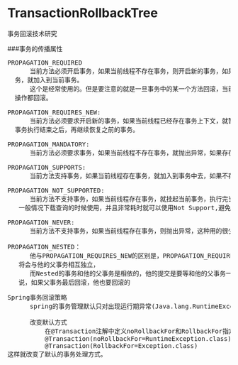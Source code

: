 # TransactionRollbackTree
事务回滚技术研究


###事务的传播属性
<pre>
PROPAGATION_REQUIRED
      当前方法必须开启事务，如果当前线程不存在事务，则开启新的事务，如果当前线程已经存在事
  务，就加入到当前事务。
      这个是经常使用的。但是要注意的就是一旦事务中的某一个方法回滚，当前事务上下文里所有的
  操作都回滚。

PROPAGATION_REQUIRES_NEW:
      当前方法必须要求开启新的事务，如果当前线程已经存在事务上下文，就暂停当前事务，等待新
  事务执行结束之后，再继续恢复之前的事务。

PROPAGATION_MANDATORY:
      当前方法必须要求事务，如果当前线程不存在事务，就抛出异常，如果存在，就加入事务里。

PROPAGATION_SUPPORTS:
      当前方法支持事务，如果当前线程存在事务，就加入到事务中去，如果不存在，不做任何操作。

PROPAGATION_NOT_SUPPORTED:
      当前方法不支持事务，如果当前线程存在事务，就挂起当前事务，执行完当前方法，恢复事务，
   一般情况下载查询的时候使用，并且非常耗时就可以使用Not Support,避免事务时间超长。

PROPAGATION_NEVER:
      当前方法不支持事务，如果当前线程存在事务，则抛出异常，这种用的很少。

PROPAGATION_NESTED：
      他与PROPAGATION_REQUIRES_NEW的区别是，PROPAGATION_REQUIRES_NEW另起一个事务，
   将会与他的父事务相互独立，
      而Nested的事务和他的父事务是相依的，他的提交是要等和他的父事务一块提交的。也就是
   说，如果父事务最后回滚，他也要回滚的
</pre>

<pre>
Spring事务回滚策略
      spring的事务管理默认只对出现运行期异常(Java.lang.RuntimeException及其子类)进行回滚

      改变默认方式  
          在@Transaction注解中定义noRollbackFor和RollbackFor指定某种异常是否回滚。  
          @Transaction(noRollbackFor=RuntimeException.class)  
          @Transaction(RollbackFor=Exception.class)  
这样就改变了默认的事务处理方式。
</pre>
